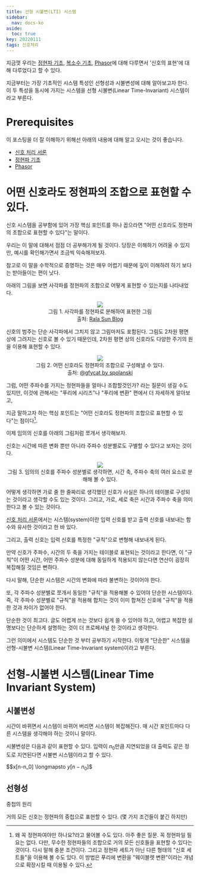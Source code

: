 ```yaml
---
title: 선형 시불변(LTI) 시스템
sidebar:
  nav: docs-ko
aside:
  toc: true
key: 20220111
tags: 신호처리
---
```


지금껏 우리는 [정현파 기초](https://angeloyeo.github.io/2022/01/04/sinusoids.html), [복소수 기초](https://angeloyeo.github.io/2022/01/05/complex_number_basic.html), [Phasor](https://angeloyeo.github.io/2019/06/18/phasor.html)에 대해 다루면서 '신호의 표현'에 대해 다루었다고 할 수 있다.

지금부터는 가장 기초적인 시스템 특성인 선형성과 시불변성에 대해 알아보고자 한다. 이 두 특성을 동시에 가지는 시스템을 선형 시불변(Linear Time-Invariant) 시스템이라고 부른다. 

# Prerequisites

이 포스팅을 더 잘 이해하기 위해선 아래의 내용에 대해 알고 오시는 것이 좋습니다.

* [신호 처리 서론](https://angeloyeo.github.io/2022/01/03/signal_processing_introduction.html)
* [정현파 기초](https://angeloyeo.github.io/2022/01/04/sinusoids.html)
* [Phasor](https://angeloyeo.github.io/2022/01/04/sinusoids.html)

# 어떤 신호라도 정현파의 조합으로 표현할 수 있다.

신호 시스템을 공부함에 있어 가장 핵심 포인트를 하나 꼽으라면 "어떤 신호라도 정현파의 조합으로 표현할 수 있다"는 말이다.

우리는 이 말에 대해서 점점 더 공부해가게 될 것이다. 당장은 이해하기 어려울 수 있지만, 예시를 확인해가면서 조금씩 익숙해져보자.

참고로 이 말을 수학적으로 증명하는 것은 매우 어렵기 때문에 깊이 이해하려 하기 보다는 받아들이는 편이 낫다.

아래의 그림을 보면 사각파를 정현파의 조합으로 어떻게 표현할 수 있는지를 나타내었다.

<p align = "center">
  <img src = "https://raw.githubusercontent.com/angeloyeo/angeloyeo.github.io/master/pics/2022-01-11-LTI_system/dEe9227.gif">
  <br>
  그림 1. 사각파를 정현파로 분해하여 표현한 그림
  <br>
  출처: <a href = "https://ralasun.github.io/signal%20analysis/2021/06/18/ft-vs-wt/">Rala Sun Blog</a>
</p>

신호의 범주는 단순 사각파에서 그치지 않고 그림마저도 포함된다. 그림도 2차원 평면 상에 그려지는 신호로 볼 수 있기 때문인데, 2차원 평면 상의 신호라도 다양한 주기의 원을 이용해 표현할 수 있다.

<p align = "center">
  <img src = "https://raw.githubusercontent.com/angeloyeo/angeloyeo.github.io/master/pics/2022-01-11-LTI_system/AnguishedEarnestIguanodon-size_restricted.gif">
  <br>
  그림 2. 어떤 신호라도 정현파의 조합으로 구성해낼 수 있다.
  <br>
  출처: <a href = "https://gfycat.com/ko/anguishedearnestiguanodon">@gfycat by spolanski</a>
</p>

그럼, 어떤 주파수를 가지는 정현파들을 얼마나 조합할것인가? 라는 질문이 생길 수도 있지만, 이것에 관해서는 "푸리에 시리즈"나 "푸리에 변환" 편에서 더 자세하게 알아보고,

지금 말하고자 하는 핵심 포인트는 "어떤 신호라도 정현파의 조합으로 표현할 수 있다"는 점이다[^1].

[^1]: 왜 꼭 정현파여야만 하나요?라고 물어볼 수도 있다. 아주 좋은 질문. 꼭 정현파일 필요는 없다. 다만, 무수한 정현파들의 조합으로 거의 모든 신호들을 표현할 수 있다는 것이다. 다시 말해 충분 조건이다. 그리고 정현파 세트가 아닌 다른 형태의 "신호 세트들"을 이용해 볼 수도 있다. 이 방법은 푸리에 변환을 "웨이블렛 변환"이라는 개념으로 확장시킬 때 이용될 수 있다.

이제 임의의 신호를 아래의 그림처럼 쪼개서 생각해보자.

신호는 시간에 따른 변화 뿐만 아니라 주파수 성분별로도 구별할 수 있다고 보자는 것이다.

<p align = "center">
  <img src = "https://raw.githubusercontent.com/angeloyeo/angeloyeo.github.io/master/pics/2022-01-11-LTI_system/pic3.png">
  <br>
  그림 3. 임의의 신호를 주파수 성분별로 생각하면, 시간 축, 주파수 축의 여러 요소로 분해해 볼 수 있다.
</p>

어떻게 생각하면 가로 줄 한 줄짜리로 생각했던 신호가 사실은 하나의 테이블로 구성되는 것이라고 생각할 수도 있는 것이다. 그리고, 가로, 세로 축은 시간과 주파수 축을 의미한다고 볼 수 있는 것이다.

[신호 처리 서론](https://angeloyeo.github.io/2022/01/03/signal_processing_introduction.html)에서는 시스템(system)이란 입력 신호를 받고 출력 신호를 내보내는 함수와 유사한 것이라고 한 바 있다.

그리고, 출력 신호는 입력 신호를 특정한 "규칙"으로 변형해 내보내게 된다.

만약 신호가 주파수, 시간의 두 축을 가지는 테이블로 표현되는 것이라고 한다면, 이 "규칙"이 어떤 시간, 어떤 주파수 성분에 대해 동일하게 적용되지 않는다면 연산이 굉장히 복잡해질 것임은 뻔하다.

다시 말해, 단순한 시스템은 시간의 변화에 따라 불변하는 것이어야 한다.

또, 각 주파수 성분별로 쪼개서 동일한 "규칙"을 적용해볼 수 있어야 단순한 시스템이다. 즉, 각 주파수 성분별로 "규칙"을 적용해 합치는 것이 이미 합쳐진 신호에 "규칙"을 적용한 것과 차이가 없어야 한다.


단순한 것이 최고다. 글도 어렵게 쓰는 것보다 쉽게 쓸 수 있어야 하고, 어렵고 복잡한 설명보다는 단순하게 설명하는 것이 더 프로페셔널 한 것이라고 생각한다.

그런 의미에서 시스템도 단순한 것 부터 공부하기 시작한다. 이렇게 "단순한" 시스템을 선형-시불변 시스템(Linear Time-Invariant system)이라고 부른다.

# 선형-시불변 시스템(Linear Time Invariant System)

## 시불변성

시간이 바뀌면서 시스템이 바뀌어 버리면 시스템이 복잡해진다. 매 시간 포인트마다 다른 시스템을 생각해야 하는 것이니 말이다.

시불변성은 다음과 같이 표현할 수 있다. 입력이 $n_0$만큼 지연되었을 대 출력도 같은 정도로 지연된다면 시불변 시스템이라고 할 수 있다.

$$x[n-n_0] \longmapsto $y[n-n_0]$$

## 선형성

중첩의 원리

거의 모든 신호는 정현파의 중첩으로 표현할 수 있다. (몇 가지 조건들이 붙긴 하지만)

